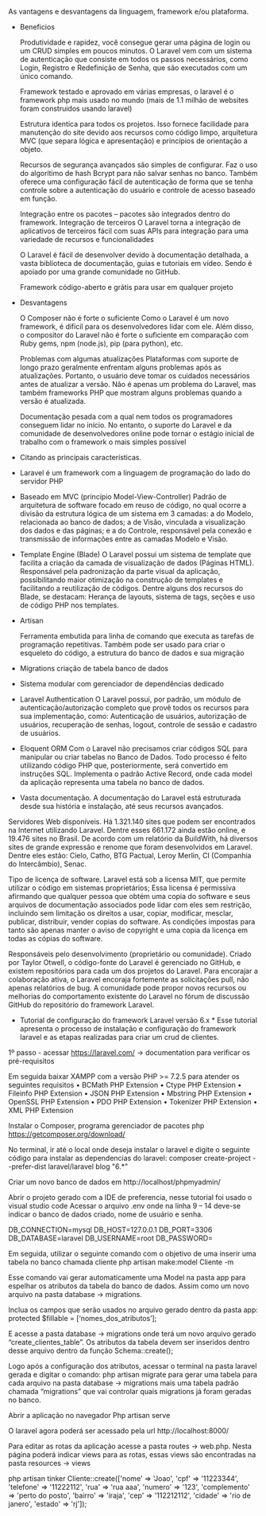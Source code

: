 As vantagens e desvantagens da linguagem, framework e/ou plataforma.

- Beneficios

    Produtividade e rapidez, você consegue gerar uma página de login ou um CRUD simples em poucos minutos. O Laravel vem com um sistema de autenticação que consiste em todos os passos necessários, como Login, Registro e Redefinição de Senha, que são executados com um único comando.

	Framework testado e aprovado em várias empresas, o laravel é o framework php mais usado no mundo (mais de 1.1 milhão de websites foram construidos usando laravel)

	Estrutura identica para todos os projetos. Isso fornece facilidade para manutenção do site devido aos recursos como código limpo, arquitetura MVC (que separa lógica e apresentação) e princípios de orientação a objeto.

	Recursos de segurança avançados são simples de configurar. Faz o uso do algorítimo de hash Bcrypt para não salvar senhas no banco. Também oferece uma configuração fácil de autenticação de forma que se tenha controle sobre a autenticação do usuário e controle de acesso baseado em função.

	Integração entre os pacotes – pacotes são integrados dentro do framework. Integração de terceiros O Laravel torna a integração de aplicativos de terceiros fácil com suas APIs para integração para uma variedade de recursos e funcionalidades

	O Laravel é fácil de desenvolver devido à documentação detalhada, a vasta biblioteca de documentação, guias e tutoriais em vídeo. Sendo é apoiado por uma grande comunidade no GitHub.

    Framework código-aberto e grátis para usar em qualquer projeto


- Desvantagens

    O Composer não é forte o suficiente
Como o Laravel é um novo framework, é difícil para os desenvolvedores lidar com ele. Além disso, o compositor do Laravel não é forte o suficiente em comparação com Ruby gems, npm (node.js), pip (para python), etc.

    Problemas com algumas atualizações
Plataformas com suporte de longo prazo geralmente enfrentam alguns problemas após as atualizações. Portanto, o usuário deve tomar os cuidados necessários antes de atualizar a versão. Não é apenas um problema do Laravel, mas também frameworks PHP que mostram alguns problemas quando a versão é atualizada.

    Documentação pesada com a qual nem todos os programadores conseguem lidar no início. No entanto, o suporte do Laravel e da comunidade de desenvolvedores online pode tornar o estágio inicial de trabalho com o framework o mais simples possível


- Citando as principais características.
- Laravel é um framework com a linguagem de programação do lado do servidor PHP
- Baseado em MVC (princípio Model-View-Controller)
	Padrão de arquitetura de software focado em reuso de código, no qual ocorre a divisão da estrutura lógica de um sistema em 3 camadas: a do Modelo, relacionada ao banco de dados; a de Visão, vinculada a visualização dos dados e das páginas; e a do Controle, responsável pela conexão e transmissão de informações entre as camadas Modelo e Visão. 
- Template Engine (Blade)
	O Laravel possui um sistema de template que facilita a criação da camada de visualização de dados (Páginas HTML). Responsável pela padronização da parte visual da aplicação, possibilitando maior otimização na construção de templates e facilitando a reutilização de códigos. Dentre alguns dos recursos do Blade, se destacam: Herança de layouts, sistema de tags, seções e uso de código PHP nos templates. 
- Artisan

	Ferramenta embutida para linha de comando que executa as tarefas de programação repetitivas. Também pode ser usado para criar o esqueleto do código, a estrutura do banco de dados e sua migração


- Migrations criação de tabela banco de dados
- Sistema modular com gerenciador de dependências dedicado
- Laravel Authentication 
O Laravel possui, por padrão, um módulo de autenticação/autorização completo que provê todos os recursos para sua implementação, como: Autenticação de usuários, autorização de usuários, recuperação de senhas, logout, controle de sessão e cadastro de usuários. 
- Eloquent ORM
Com o Laravel não precisamos criar códigos SQL para manipular ou criar tabelas no Banco de Dados. Todo processo é feito utilizando código PHP que, posteriormente, será convertido em instruções SQL. Implementa o padrão Active Record, onde cada model da aplicação representa uma tabela no banco de dados. 
- Vasta documentação.
A documentação do Laravel está estruturada desde sua história e instalação, até seus recursos avançados.


Servidores Web disponíveis.
Há 1.321.140 sites que podem ser encontrados na Internet utilizando Laravel. Dentre esses 661.172 ainda estão online, e 19.476 sites no Brasil. De acordo com um relatório da BuildWith, há diversos sites de grande expressão e renome que foram desenvolvidos em Laravel. Dentre eles estão: Cielo, Catho, BTG Pactual, Leroy Merlin, CI (Companhia do Intercâmbio), Senac.


Tipo de licença de software.
Laravel está sob a licensa MIT, que permite utilizar o código em sistemas proprietários;
Essa licensa é permissiva afirmando que qualquer pessoa que obtém uma copia do software e seus arquivos de documentação associados pode lidar com eles sem restrição, incluindo sem limitação os direitos a usar, copiar, modificar, mesclar, publicar, distribuir, vender copias do software. As condições impostas para tanto são apenas manter o aviso de copyright e uma copia da licença em todas as cópias do software. 


Responsáveis pelo desenvolvimento (proprietário ou comunidade).
Criado por Taylor Otwell, o código-fonte do Laravel é gerenciado no GitHub, e existem repositórios para cada um dos projetos do Laravel. Para encorajar a colaboração ativa, o Laravel encoraja fortemente as solicitações pull, não apenas relatórios de bug.
A comunidade pode propor novos recursos ou melhorias do comportamento existente do Laravel no fórum de discussão GitHub do repositório do framework Laravel.


* Tutorial de configuração do framework Laravel versão 6.x *
Esse tutorial apresenta o processo de instalação e configuração do framework laravel e as etapas realizadas para criar um crud de clientes.

1º passo - acessar https://laravel.com/ → documentation para verificar os pré-requisitos

Em seguida baixar XAMPP com a versão PHP >= 7.2.5 para atender os seguintes requisitos
    • BCMath PHP Extension
    • Ctype PHP Extension
    • Fileinfo PHP Extension
    • JSON PHP Extension
    • Mbstring PHP Extension
    • OpenSSL PHP Extension
    • PDO PHP Extension
    • Tokenizer PHP Extension
    • XML PHP Extension

Instalar o Composer, programa gerenciador de pacotes php
https://getcomposer.org/download/

No terminal, ir até o local onde deseja instalar o laravel e digite o seguinte código para instalar as dependencias do laravel:
composer create-project --prefer-dist laravel/laravel blog "6.*"

Criar um novo banco de dados em http://localhost/phpmyadmin/

Abrir o projeto gerado com a IDE de preferencia, nesse tutorial foi usado o visual studio code
Acessar o arquivo .env onde na linha 9 – 14 deve-se indicar o banco de dados criado, nome de usuário e senha.

DB_CONNECTION=mysql
DB_HOST=127.0.0.1
DB_PORT=3306
DB_DATABASE=laravel
DB_USERNAME=root
DB_PASSWORD=

Em seguida, utilizar o seguinte comando com o objetivo de uma inserir uma tabela no banco chamada cliente
php artisan make:model Cliente -m

Esse comando vai gerar automaticamente uma Model na pasta app para espelhar os atributos da tabela do banco de dados. Assim como um novo arquivo na pasta database → migrations.

Inclua os campos que serão usados no arquivo gerado dentro da pasta app:  
protected $fillable = [‘nomes_dos_atributos’];

E acesse a pasta database → migrations onde terá um novo arquivo gerado “create_clientes_table”. Os atributos da tabela devem ser inseridos dentro desse arquivo dentro da função Schema::create();

Logo após a configuração dos atributos, acessar o terminal na pasta laravel gerada e digitar o comando: php artisan migrate para gerar uma tabela para cada arquivo na pasta database → migrations mais uma tabela padrão chamada “migrations” que vai controlar quais migrations já foram geradas no banco.

Abrir a aplicação no navegador
Php artisan serve

O laravel agora poderá ser acessado pela url http://localhost:8000/

Para editar as rotas da aplicação acesse a pasta routes → web.php. Nesta página poderá indicar views para as rotas, essas views são encontradas na pasta resources → views

php artisan tinker
Cliente::create(['nome' => 'Joao', 'cpf' => '11223344', 'telefone' => '11222112', 'rua' => 'rua aaa', 'numero' => '123', 'complemento' => 'perto do posto', 'bairro' => 'iraja', 'cep' => '112212112', 'cidade' => 'rio de janero', 'estado' => 'rj']);
